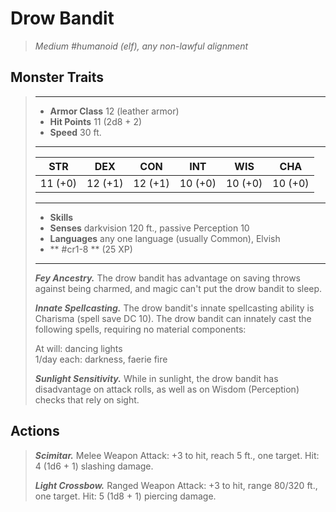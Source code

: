# Drow Bandit
>*Medium #humanoid (elf), any non-lawful alignment*
## Monster Traits
>___
>- **Armor Class** 12 (leather armor)
>- **Hit Points** 11 (2d8 + 2)
>- **Speed** 30 ft.
>___
>|STR|DEX|CON|INT|WIS|CHA|
>|:---:|:---:|:---:|:---:|:---:|:---:|
>|11 (+0)|12 (+1)|12 (+1)|10 (+0)|10 (+0)|10 (+0)|
>___
>- **Skills** 
>- **Senses** darkvision 120 ft., passive Perception 10
>- **Languages** any one language (usually Common), Elvish
>- ** #cr1-8 ** (25 XP)
>___
>***Fey Ancestry.*** The drow bandit has advantage on saving throws against being charmed, and magic can't put the drow bandit to sleep.  
>
>***Innate Spellcasting.*** The drow bandit's innate spellcasting ability is Charisma (spell save DC 10). The drow bandit can innately cast the following spells, requiring no material components:  
>
>At will: dancing lights  
>1/day each: darkness, faerie fire  
>
>
>***Sunlight Sensitivity.*** While in sunlight, the drow bandit has disadvantage on attack rolls, as well as on Wisdom (Perception) checks that rely on sight.  
>
## Actions
>***Scimitar.*** Melee Weapon Attack: +3 to hit, reach 5 ft., one target. Hit: 4 (1d6 + 1) slashing damage.  
>
>***Light Crossbow.*** Ranged Weapon Attack: +3 to hit, range 80/320 ft., one target. Hit: 5 (1d8 + 1) piercing damage.